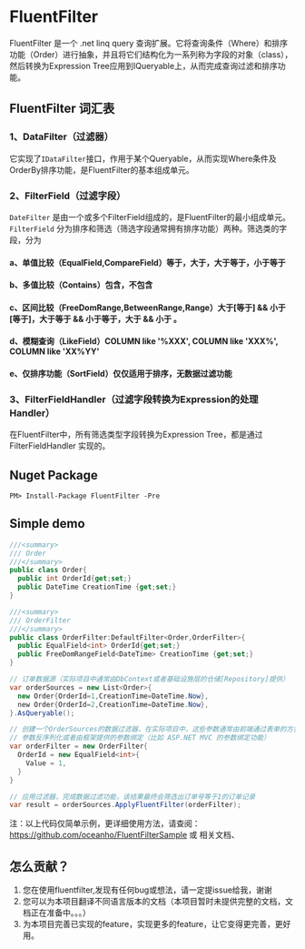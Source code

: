 # FluentFilter
FluentFilter 是一个 .net linq query 查询扩展。它将查询条件（Where）和排序功能（Order）进行抽象，并且将它们结构化为一系列称为字段的对象（class），然后转换为Expression Tree应用到IQueryable<T>上，从而完成查询过滤和排序功能。

## FluentFilter 词汇表
### 1、DataFilter（过滤器）
它实现了`IDataFilter`接口，作用于某个Queryable<T>，从而实现Where条件及OrderBy排序功能，是FluentFilter的基本组成单元。
### 2、FilterField（过滤字段）
`DateFilter` 是由一个或多个FilterField组成的，是FluentFilter的最小组成单元。`FilterField` 分为排序和筛选（筛选字段通常拥有排序功能）两种。筛选类的字段，分为
#### a、单值比较（EqualField<TPrimitive>,CompareField<TPrimitive>）等于，大于，大于等于，小于等于
#### b、多值比较（Contains<TPrimitive>）包含，不包含
#### c、区间比较（FreeDomRange<TPrimitive>,BetweenRange<TPrimitive>,Range<TPrimitive>）大于[等于] && 小于[等于]，大于等于 && 小于等于，大于 && 小于 。
#### d、模糊查询（LikeField）COLUMN like '%XXX', COLUMN like 'XXX%', COLUMN like 'XX%YY'
#### e、仅排序功能（SortField）仅仅适用于排序，无数据过滤功能
### 3、FilterFieldHandler（过滤字段转换为Expression的处理Handler）
在FluentFilter中，所有筛选类型字段转换为Expression Tree，都是通过 FilterFieldHandler 实现的。

## Nuget Package
`PM> Install-Package FluentFilter -Pre`

## Simple demo
```csharp
///<summary>
/// Order
///</summary>
public class Order{
  public int OrderId{get;set;}
  public DateTime CreationTime {get;set;}
}

///<summary>
/// OrderFilter
///</summary>
public class OrderFilter:DefaultFilter<Order,OrderFilter>{
  public EqualField<int> OrderId{get;set;}
  public FreeDomRangeField<DateTime> CreationTime {get;set;}
}

// 订单数据源（实际项目中通常由DbContext或者基础设施层的仓储[Repository]提供）
var orderSources = new List<Order>{
  new Order{OrderId=1,CreationTime=DateTime.Now},
  new Order{OrderId=2,CreationTime=DateTime.Now},
}.AsQueryable();

// 创建一个OrderSources的数据过滤器，在实际项目中，这些参数通常由前端通过表单的方式传给后台，后台通过
// 参数反序列化或者由框架提供的参数绑定（比如 ASP.NET MVC 的参数绑定功能）
var orderFilter = new OrderFilter{
  OrderId = new EqualField<int>{
    Value = 1,
  }
}

// 应用过滤器，完成数据过滤功能，该结果最终会筛选出订单号等于1的订单记录
var result = orderSources.ApplyFluentFilter(orderFilter);
```
注：以上代码仅简单示例，更详细使用方法，请查阅：https://github.com/oceanho/FluentFilterSample 或 相关文档、

## 怎么贡献？
1. 您在使用fluentfilter,发现有任何bug或想法，请一定提issue给我，谢谢
2. 您可以为本项目翻译不同语言版本的文档（本项目暂时未提供完整的文档，文档正在准备中。。。）
3. 为本项目完善已实现的feature，实现更多的feature，让它变得更完善，更好用。
